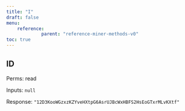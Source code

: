 ```yaml
---
title: "I"
draft: false
menu:
    reference:
             parent: "reference-miner-methods-v0"
toc: true
---
```


## ID

Perms: read

Inputs: `null`

Response: `"12D3KooWGzxzKZYveHXtpG6AsrUJBcWxHBFS2HsEoGTxrMLvKXtf"`
